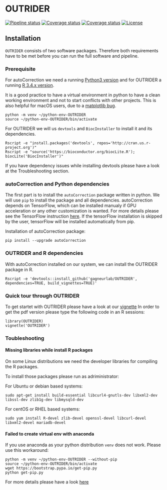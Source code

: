 # OUTRIDER #

[![Pipeline status](https://travis-ci.org/gagneurlab/OUTRIDER.svg?branch=master)](https://travis-ci.org/gagneurlab/OUTRIDER)
[![Coverage status](https://codecov.io/gh/gagneurlab/OUTRIDER/branch/master/graph/badge.svg)](https://codecov.io/github/gagneurlab/OUTRIDER?branch=master)
[![Coverage status](https://codecov.io/gh/c-mertes/OUTRIDER/branch/master/graph/badge.svg)](https://codecov.io/github/c-mertes/OUTRIDER?branch=master)
[![License](https://img.shields.io/github/license/mashape/apistatus.svg?maxAge=2592000)](https://github.com/gagneurlab/OUTRIDER/blob/master/LICENSE)

## Installation

`OUTRIDER` consists of two software packages. Therefore both requirements have 
to be met before you can run the full software and pipeline.

### Prerequisite

For autoCorrection we need a running [Python3 version](https://www.python.org/downloads/)
and for OUTRIDER a running [R 3.4.x version](https://cran.r-project.org/).

It is a good practice to have a virtual environment in python to have a clean 
working environment and not to start conflicts with other projects. This is also
helpful for macOS users, due to a [matplotlib bug](https://matplotlib.org/faq/osx_framework.html#osxframework-faq).

```
python -m venv ~/python-env-OUTRIDER
source ~/python-env-OUTRIDER/bin/activate
```

For OUTRIDER we will us `devtools` and `BiocInstaller` to install it and its dependencies.

```
Rscript -e "install.packages('devtools', repos='http://cran.us.r-project.org')"
Rscript -e "source('https://bioconductor.org/biocLite.R'); biocLite('BiocInstaller')"
```

If you have dependency issues while installing devtools please have a look at the Troubleshooting section.

### autoCorrection and Python dependencies

The first part is to install the `autoCorrection` package written in python. We will use `pip` to
install the package and all dependencies. autoCorrection depends on TensorFlow, which can be installed
manualy if GPU acceleration or any other customization is wanted. For more details please see the 
TensorFlow instruction [here](https://www.tensorflow.org/install/). If the tensorFlow installation
is skipped by the user, tensorFlow will be installed automatically from pip.

Installation of autoCorrection package:

```
pip install --upgrade autoCorrection
```

### OUTRIDER and R dependencies

With autoCorrection installed on our system, we can install the OUTRIDER package in R.

```
Rscript -e 'devtools::install_github('gagneurlab/OUTRIDER', dependencies=TRUE, build_vignettes=TRUE)'
``` 

### Quick tour through OUTRIDER

To get startet with OUTRIDER please have a look at our [vignette](vignette/OUTRIDER.Rnw)
In order to get the pdf version please type the following code in an R sessions:

```
library(OUTRIDER)
vignette('OUTRIDER')
```

### Toubleshooting

#### Missing libraries while install R packages

On some Linux distributions we need the developer libraries for compiling the R packages.

To install those packages please run as adriministrator: 

For Ubuntu or debian based systems:
```
sudo apt-get install build-essential libcurl4-gnutls-dev libxml2-dev libssl-dev zlib1g-dev libmysqld-dev
```

For centOS or RHEL based systems:
```
sudo yum install R-devel zlib-devel openssl-devel libcurl-devel libxml2-devel mariadb-devel
```

#### Failed to create virtual env with anaconda

If you use anaconda as your python distribution `venv` does not work. Please use this workaround:

```
python -m venv ~/python-env-OUTRIDER --without-pip
source ~/python-env-OUTRIDER/bin/activate
wget https://bootstrap.pypa.io/get-pip.py
python get-pip.py
```

For more details please have a look [here](https://stackoverflow.com/questions/38524856/anaconda-3-for-linux-has-no-ensurepip?utm_medium=organic&utm_source=google_rich_qa&utm_campaign=google_rich_qa)
